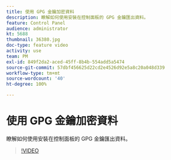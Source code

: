 ```yaml
---
title: 使用 GPG 金鑰加密資料
description: 瞭解如何使用安裝在控制面板的 GPG 金鑰匯出資料。
feature: Control Panel
audience: administrator
kt: 5688
thumbnail: 36380.jpg
doc-type: feature video
activity: use
team: PM
exl-id: 849f2da2-aced-45ff-8b4b-554add5a5474
source-git-commit: 57dbf456625d22cd2e4526d92e5a8c20a048d339
workflow-type: tm+mt
source-wordcount: '40'
ht-degree: 100%

---
```


# 使用 GPG 金鑰加密資料

瞭解如何使用安裝在控制面板的 GPG 金鑰匯出資料。

>[!VIDEO](https://video.tv.adobe.com/v/36380?quality=12)
